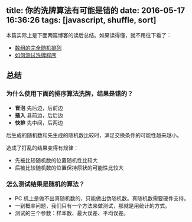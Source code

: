 title: 你的洗牌算法有可能是错的
date: 2016-05-17 16:36:26
tags: [javascript, shuffle, sort]
---

本篇实际上是下面两篇博客的读后总结。如果读得懂，就不用往下看了：

* [数组的完全随机排列](https://www.h5jun.com/post/array-shuffle.html)
* [如何测试洗牌程序](http://coolshell.cn/articles/8593.html)

## 总结

### 为什么使用下面的排序算法洗牌，结果是错的？

* **冒泡** 先后边，后前边
* **插入** 县前边，后后边
* **快排** 先中间，后两边

后生成的随机数和先生成的随机数比较时，满足交换条件的可能性越来越小。

造成了打乱的结果变得有规律：

* 先被比较随机数的位置随机性比较大
* 后被比较随机数的位置保持原状的可能性比较大

### 怎么测试结果是随机的算法？

* PC 机上是做不出真随机数的，只能做出伪随机数。真随机数需要硬件支持。
* 一到概率问题，我们只有一个方法来做测试，那就是用统计的方式。
* 测试的三个参数：样本数、最大误差、平均误差。
